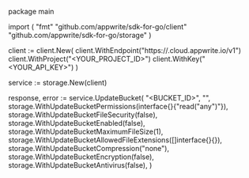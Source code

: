 package main

import (
    "fmt"
    "github.com/appwrite/sdk-for-go/client"
    "github.com/appwrite/sdk-for-go/storage"
)

client := client.New(
    client.WithEndpoint("https://<REGION>.cloud.appwrite.io/v1")
    client.WithProject("<YOUR_PROJECT_ID>")
    client.WithKey("<YOUR_API_KEY>")
)

service := storage.New(client)

response, error := service.UpdateBucket(
    "<BUCKET_ID>",
    "<NAME>",
    storage.WithUpdateBucketPermissions(interface{}{"read("any")"}),
    storage.WithUpdateBucketFileSecurity(false),
    storage.WithUpdateBucketEnabled(false),
    storage.WithUpdateBucketMaximumFileSize(1),
    storage.WithUpdateBucketAllowedFileExtensions([]interface{}{}),
    storage.WithUpdateBucketCompression("none"),
    storage.WithUpdateBucketEncryption(false),
    storage.WithUpdateBucketAntivirus(false),
)
